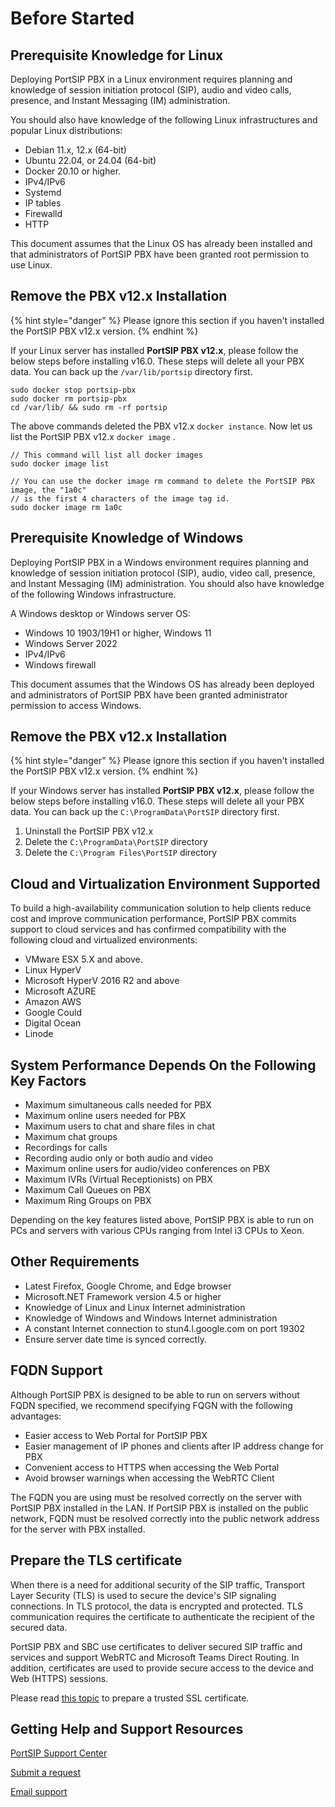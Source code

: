 # Before Started

## Prerequisite Knowledge for Linux

Deploying PortSIP PBX in a Linux environment requires planning and knowledge of session initiation protocol (SIP), audio and video calls, presence, and Instant Messaging (IM) administration.

You should also have knowledge of the following Linux infrastructures and popular Linux distributions:

* Debian 11.x, 12.x (64-bit)
* Ubuntu 22.04, or 24.04 (64-bit)
* Docker 20.10 or higher.
* IPv4/IPv6
* Systemd
* IP tables
* Firewalld
* HTTP

This document assumes that the Linux OS has already been installed and that administrators of PortSIP PBX have been granted root permission to use Linux.

## Remove the PBX v12.x Installation

{% hint style="danger" %}
Please ignore this section if you haven't installed the PortSIP PBX v12.x version.
{% endhint %}

If your Linux server has installed **PortSIP PBX v12.x**, please follow the below steps before installing v16.0. These steps will delete all your PBX data. You can back up the `/var/lib/portsip` directory first.

```
sudo docker stop portsip-pbx
sudo docker rm portsip-pbx 
cd /var/lib/ && sudo rm -rf portsip
```

The above commands deleted the PBX v12.x `docker instance`. Now let us list the PortSIP PBX v12.x `docker image` .

```
// This command will list all docker images
sudo docker image list

// You can use the docker image rm command to delete the PortSIP PBX image, the "1a0c"
// is the first 4 characters of the image tag id.
sudo docker image rm 1a0c
```



## Prerequisite Knowledge of Windows

Deploying PortSIP PBX in a Windows environment requires planning and knowledge of session initiation protocol (SIP), audio, video call, presence, and Instant Messaging (IM) administration. You should also have knowledge of the following Windows infrastructure.

A Windows desktop or Windows server OS:

* Windows 10 1903/19H1 or higher, Windows 11
* Windows Server 2022
* IPv4/IPv6
* Windows firewall

This document assumes that the Windows OS has already been deployed and administrators of PortSIP PBX have been granted administrator permission to access Windows.

## Remove the PBX v12.x Installation

{% hint style="danger" %}
Please ignore this section if you haven't installed the PortSIP PBX v12.x version.
{% endhint %}

If your Windows server has installed **PortSIP PBX v12.x**, please follow the below steps before installing v16.0. These steps will delete all your PBX data. You can back up the `C:\ProgramData\PortSIP` directory first.

1. Uninstall the PortSIP PBX v12.x
2. Delete the `C:\ProgramData\PortSIP` directory
3. Delete the `C:\Program Files\PortSIP` directory

## Cloud and Virtualization Environment Supported

To build a high-availability communication solution to help clients reduce cost and improve communication performance, PortSIP PBX commits support to cloud services and has confirmed compatibility with the following cloud and virtualized environments:

* VMware ESX 5.X and above.
* Linux HyperV
* Microsoft HyperV 2016 R2 and above
* Microsoft AZURE
* Amazon AWS
* Google Could
* Digital Ocean
* Linode

## System Performance Depends On the Following Key Factors

* Maximum simultaneous calls needed for PBX
* Maximum online users needed for PBX
* Maximum users to chat and share files in chat
* Maximum chat groups
* Recordings for calls
* Recording audio only or both audio and video
* Maximum online users for audio/video conferences on PBX
* Maximum IVRs (Virtual Receptionists) on PBX
* Maximum Call Queues on PBX
* Maximum Ring Groups on PBX

Depending on the key features listed above, PortSIP PBX is able to run on PCs and servers with various CPUs ranging from Intel i3 CPUs to Xeon.

## Other Requirements

* Latest Firefox, Google Chrome, and Edge browser
* Microsoft.NET Framework version 4.5 or higher
* Knowledge of Linux and Linux Internet administration
* Knowledge of Windows and Windows Internet administration
* A constant Internet connection to stun4.l.google.com on port 19302
* Ensure server date time is synced correctly.

## FQDN Support

Although PortSIP PBX is designed to be able to run on servers without FQDN specified, we recommend specifying FQGN with the following advantages:

* Easier access to Web Portal for PortSIP PBX
* Easier management of IP phones and clients after IP address change for PBX
* Convenient access to HTTPS when accessing the Web Portal
* Avoid browser warnings when accessing the WebRTC Client

The FQDN you are using must be resolved correctly on the server with PortSIP PBX installed in the LAN. If PortSIP PBX is installed on the public network, FQDN must be resolved correctly into the public network address for the server with PBX installed.

## Prepare the TLS certificate

When there is a need for additional security of the SIP traffic, Transport Layer Security (TLS) is used to secure the device's SIP signaling connections. In TLS protocol, the data is encrypted and protected. TLS communication requires the certificate to authenticate the recipient of the secured data.

PortSIP PBX and SBC use certificates to deliver secured SIP traffic and services and support WebRTC and Microsoft Teams Direct Routing. In addition, certificates are used to provide secure access to the device and Web (HTTPS) sessions.

Please read [this topic](certificates-for-tls-https-webrtc/) to prepare a trusted SSL certificate.

## Getting Help and Support Resources

[PortSIP Support Center](https://support.portsip.com/)&#x20;

[Submit a request](https://portsip.zendesk.com/hc/en-us/requests/new)

[Email support](mailto:support@portsip.com)

